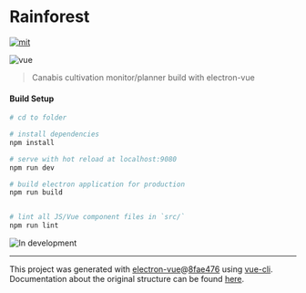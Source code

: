 # Rainforest
[![mit](https://img.shields.io/npm/l/@xmcl/core.svg)](https://github.com/CccrizzZ/Rainforest/blob/master/LICENSE)

![vue](https://erguotou520.github.io/vue-version-badge/vue2.x.svg)

> Canabis cultivation monitor/planner build with electron-vue

#### Build Setup

``` bash
# cd to folder

# install dependencies
npm install

# serve with hot reload at localhost:9080
npm run dev

# build electron application for production
npm run build


# lint all JS/Vue component files in `src/`
npm run lint

```
![In development](https://github.com/CccrizzZ/Rainforest/blob/master/src/renderer/assets/shot.png)

---

This project was generated with [electron-vue](https://github.com/SimulatedGREG/electron-vue)@[8fae476](https://github.com/SimulatedGREG/electron-vue/tree/8fae4763e9d225d3691b627e83b9e09b56f6c935) using [vue-cli](https://github.com/vuejs/vue-cli). Documentation about the original structure can be found [here](https://simulatedgreg.gitbooks.io/electron-vue/content/index.html).
